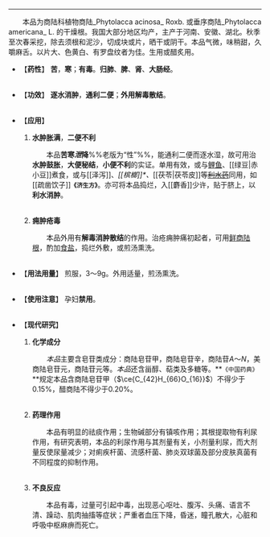 ---
&emsp;&emsp;本品为商陆科植物商陆_Phytolacca acinosa_ Roxb. 或垂序商陆_Phytolacca americana_ L. 的干燥根。我国大部分地区均产，主产于河南、安徽、湖北。秋季至次春采挖，除去须根和泥沙，切成块或片，晒干或阴干。本品气微，味稍甜，久嚼麻舌。以片大、色黄白、有罗盘纹者为佳。生用或醋炙用。

- 【**药性**】
	**苦**，**寒**；**有毒**。**归肺**、**脾**、**肾**、**大肠经**。<br></br>

- 【**功效**】
	**逐水消肿**，**通利二便**；**外用解毒散结**。<br></br>

- 【**应用**】
	1. **水肿胀满**，**二便不利**
		
		&emsp;&emsp;本品**苦寒<dfn>泄</dfn>降**%%老版为“性”%%，能通利二便而逐水湿，故可用治**水肿鼓胀**，**大便秘结**，**小便不利**的实证。单用有效，或与<ins>鲤鱼</ins>、[[绿豆|赤小豆]]煮食，或与[[泽泻]]、<dfn>[[槟榔]]\*、</dfn>[[茯苓|茯苓皮]]等~~<ins>利水药</ins>~~同用，如[[疏凿饮子]]**`《济生方》`**。亦可将本品捣烂，入[[麝香]]少许，贴于脐上，以**利水消肿**。<br></br>
	
	2. **痈肿疮毒**
		
		&emsp;&emsp;本品外用有**解毒消肿散结**的作用。治疮痈肿痛初起者，可用<ins>鲜商陆根</ins>，酌加<ins>食盐</ins>，捣烂外敷，或煎汤熏洗。<br></br>

- 【**用法用量**】
	煎服，3～9g。外用适量，煎汤熏洗。<br></br>

- 【**使用注意**】
	孕妇**禁用**。<br></br>

- 【**现代研究**】
	1. **化学成分**
		
		&emsp;&emsp;<dfn>本品</dfn>主要含皂苷类成分：商陆皂苷甲，商陆皂苷辛，商陆苷$A$～$N$，美商陆皂苷元，商陆苷元等。<dfn>本品</dfn>还含甾醇、萜类及多糖等。**`《中国药典》`**规定本品含商陆皂苷甲（$\ce{C_{42}H_{66}O_{16}}$）不得少于0.15%，醋商陆不得少于0.20%。<br></br>
	
	2. **药理作用**
		
		&emsp;&emsp;本品有明显的祛痰作用；生物碱部分有镇咳作用；其根提取物有利尿作用，有研究表明，本品的利尿作用与其剂量有关，小剂量利尿，而大剂量反使尿量减少；对痢疾杆菌、流感杆菌、肺炎双球菌及部分皮肤真菌有不同程度的抑制作用。<br></br>
	
	3. **不良反应**
		
		&emsp;&emsp;本品有毒，过量可引起中毒，出现恶心呕吐、腹泻、头痛、语言不清<dfn>、</dfn>躁动<dfn>、</dfn>肌肉抽搐等症状；严重者血压下降，昏迷，瞳孔散大，心脏和呼吸中枢麻痹而死亡。